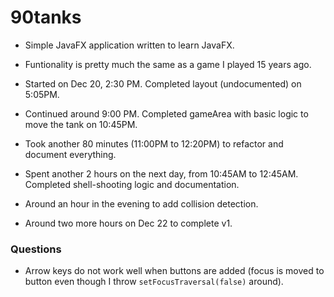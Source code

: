 # 90tanks

* Simple JavaFX application written to learn JavaFX.
* Funtionality is pretty much the same as a game I played 15 years ago.

* Started on Dec 20, 2:30 PM. Completed layout (undocumented) on 5:05PM.
* Continued around 9:00 PM. Completed gameArea with basic logic to move the tank on 10:45PM.
* Took another 80 minutes (11:00PM to 12:20PM) to refactor and document everything.
* Spent another 2 hours on the next day, from 10:45AM to 12:45AM. Completed shell-shooting logic and documentation.
* Around an hour in the evening to add collision detection.
* Around two more hours on Dec 22 to complete v1.

### Questions
* Arrow keys do not work well when buttons are added (focus is moved to button even though I throw `setFocusTraversal(false)` around).
